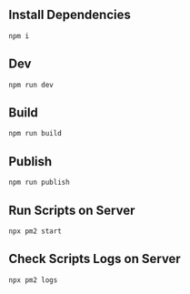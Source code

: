 ## Install Dependencies

```
npm i
```

## Dev

```
npm run dev
```

## Build

```
npm run build
```

## Publish

```
npm run publish
```

## Run Scripts on Server

```
npx pm2 start
```

## Check Scripts Logs on Server

```
npx pm2 logs
```